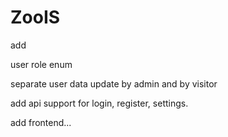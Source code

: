 # ZooIS
add

user role enum

separate user data update by admin and by visitor

add api support for login, register, settings.

add frontend...
